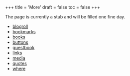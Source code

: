 +++
title = 'More'
draft = false
toc = false
+++

The page is currently a stub and will be filled one fine day.

- [blogroll](blogroll.md)
- [bookmarks](bookmarks.md)
- [books](books.md)
- [buttons](buttons.md)
- [guestbook](guestbook.md)
- [links](links.md)
- [media](media.md)
- [quotes](quotes.md)
- [where](where.md)
